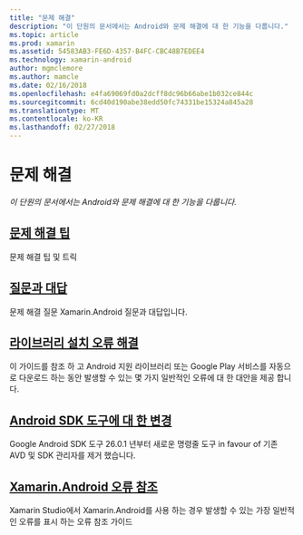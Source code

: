 ```yaml
---
title: "문제 해결"
description: "이 단원의 문서에서는 Android와 문제 해결에 대 한 기능을 다룹니다."
ms.topic: article
ms.prod: xamarin
ms.assetid: 54583AB3-FE6D-4357-B4FC-CBC48B7EDEE4
ms.technology: xamarin-android
author: mgmclemore
ms.author: mamcle
ms.date: 02/16/2018
ms.openlocfilehash: e4fa69069fd0a2dcff8dc96b66abe1b032ce844c
ms.sourcegitcommit: 6cd40d190abe38edd50fc74331be15324a845a28
ms.translationtype: MT
ms.contentlocale: ko-KR
ms.lasthandoff: 02/27/2018
---
```

# <a name="troubleshooting"></a>문제 해결

_이 단원의 문서에서는 Android와 문제 해결에 대 한 기능을 다룹니다._

<a name="Troubleshooting" />

## <a name="troubleshooting-tipsandroidtroubleshootingtroubleshootingmd"></a>[문제 해결 팁](~/android/troubleshooting/troubleshooting.md)

문제 해결 팁 및 트릭

<a name="faq" />

## <a name="frequently-asked-questionsquestionsindexmd"></a>[질문과 대답](questions/index.md)

문제 해결 질문 Xamarin.Android 질문과 대답입니다.

<a name="resolving_library_installation_errors" />

## <a name="resolving-library-installation-errorsandroidtroubleshootingresolving-library-installation-errorsmd"></a>[라이브러리 설치 오류 해결](~/android/troubleshooting/resolving-library-installation-errors.md)

이 가이드를 참조 하 고 Android 지원 라이브러리 또는 Google Play 서비스를 자동으로 다운로드 하는 동안 발생할 수 있는 몇 가지 일반적인 오류에 대 한 대안을 제공 합니다.

<a name="tooling_changes" />

## <a name="changes-to-the-android-sdk-toolingandroidtroubleshootingsdk-cli-tooling-changesmd"></a>[Android SDK 도구에 대 한 변경](~/android/troubleshooting/sdk-cli-tooling-changes.md)

Google Android SDK 도구 26.0.1 년부터 새로운 명령줄 도구 in favour of 기존 AVD 및 SDK 관리자를 제거 했습니다.

<a name="Xamarin_Android_Errors_Reference" />

## <a name="xamarinandroid-errors-referenceandroidtroubleshootingerrorsmd"></a>[Xamarin.Android 오류 참조](~/android/troubleshooting/errors.md)

Xamarin Studio에서 Xamarin.Android를 사용 하는 경우 발생할 수 있는 가장 일반적인 오류를 표시 하는 오류 참조 가이드
